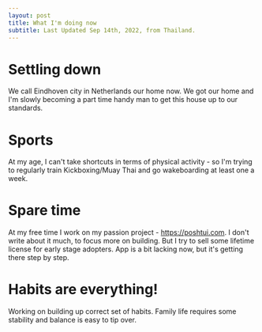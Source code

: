 ```yaml
---
layout: post
title: What I'm doing now
subtitle: Last Updated Sep 14th, 2022, from Thailand. 
---
```


# Settling down
We call Eindhoven city in Netherlands our home now. We got our home and I'm slowly becoming a part time handy man to get this house up to our standards.
 
# Sports
At my age, I can't take shortcuts in terms of physical activity - so I'm trying to regularly train Kickboxing/Muay Thai and go wakeboarding at least one a week.

# Spare time
At my free time I work on my passion project - https://poshtui.com. I don't write about it much, to focus more on building. But I try to sell some lifetime license for early stage adopters. App is a bit lacking now, but it's getting there step by step.

# Habits are everything!
Working on building up correct set of habits. Family life requires some stability and balance is easy to tip over.

